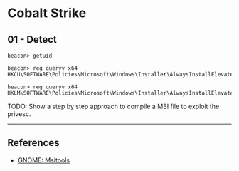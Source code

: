 # Cobalt Strike

## 01 - Detect

```
beacon> getuid

beacon> reg queryv x64 HKCU\SOFTWARE\Policies\Microsoft\Windows\Installer\AlwaysInstallElevated

beacon> reg queryv x64 HKLM\SOFTWARE\Policies\Microsoft\Windows\Installer\AlwaysInstallElevated
```

TODO: Show a step by step approach to compile a MSI file to exploit the privesc.

---
## References

- [GNOME: Msitools](https://wiki.gnome.org/msitools)